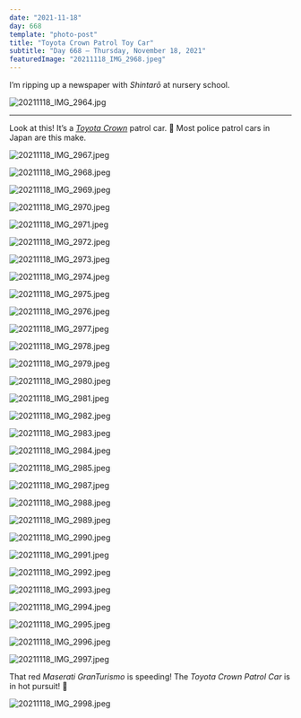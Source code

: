 ```yaml
---
date: "2021-11-18"
day: 668
template: "photo-post"
title: "Toyota Crown Patrol Toy Car"
subtitle: "Day 668 – Thursday, November 18, 2021"
featuredImage: "20211118_IMG_2968.jpeg"
---
```


I’m ripping up a newspaper with *Shintarō* at nursery school.

![20211118_IMG_2964.jpg](20211118_IMG_2964.jpg)

<hr />

Look at this! It’s a *<a href="https://en.wikipedia.org/wiki/Toyota_Crown">Toyota Crown</a>* patrol car. 🚓 Most police patrol cars in Japan are this make.

![20211118_IMG_2967.jpeg](20211118_IMG_2967.jpeg)

![20211118_IMG_2968.jpeg](20211118_IMG_2968.jpeg)

![20211118_IMG_2969.jpeg](20211118_IMG_2969.jpeg)

![20211118_IMG_2970.jpeg](20211118_IMG_2970.jpeg)

![20211118_IMG_2971.jpeg](20211118_IMG_2971.jpeg)

![20211118_IMG_2972.jpeg](20211118_IMG_2972.jpeg)

![20211118_IMG_2973.jpeg](20211118_IMG_2973.jpeg)

![20211118_IMG_2974.jpeg](20211118_IMG_2974.jpeg)

![20211118_IMG_2975.jpeg](20211118_IMG_2975.jpeg)

![20211118_IMG_2976.jpeg](20211118_IMG_2976.jpeg)

![20211118_IMG_2977.jpeg](20211118_IMG_2977.jpeg)

![20211118_IMG_2978.jpeg](20211118_IMG_2978.jpeg)

![20211118_IMG_2979.jpeg](20211118_IMG_2979.jpeg)

![20211118_IMG_2980.jpeg](20211118_IMG_2980.jpeg)

![20211118_IMG_2981.jpeg](20211118_IMG_2981.jpeg)

![20211118_IMG_2982.jpeg](20211118_IMG_2982.jpeg)

![20211118_IMG_2983.jpeg](20211118_IMG_2983.jpeg)

![20211118_IMG_2984.jpeg](20211118_IMG_2984.jpeg)

![20211118_IMG_2985.jpeg](20211118_IMG_2985.jpeg)

![20211118_IMG_2987.jpeg](20211118_IMG_2987.jpeg)

![20211118_IMG_2988.jpeg](20211118_IMG_2988.jpeg)

![20211118_IMG_2989.jpeg](20211118_IMG_2989.jpeg)

![20211118_IMG_2990.jpeg](20211118_IMG_2990.jpeg)

![20211118_IMG_2991.jpeg](20211118_IMG_2991.jpeg)

![20211118_IMG_2992.jpeg](20211118_IMG_2992.jpeg)

![20211118_IMG_2993.jpeg](20211118_IMG_2993.jpeg)

![20211118_IMG_2994.jpeg](20211118_IMG_2994.jpeg)

![20211118_IMG_2995.jpeg](20211118_IMG_2995.jpeg)

![20211118_IMG_2996.jpeg](20211118_IMG_2996.jpeg)

![20211118_IMG_2997.jpeg](20211118_IMG_2997.jpeg)

That red *Maserati GranTurismo* is speeding! The *Toyota Crown Patrol Car* is in hot pursuit! 💨

![20211118_IMG_2998.jpeg](20211118_IMG_2998.jpeg)
